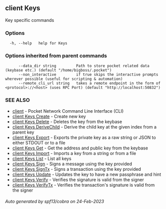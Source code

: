 ## client Keys

Key specific commands

### Options

```
  -h, --help   help for Keys
```

### Options inherited from parent commands

```
      --data_dir string         Path to store pocket related data (keybase etc.) (default "/home/bigboss/.pocket")
      --non_interactive         if true skips the interactive prompts wherever possible (useful for scripting & automation)
      --remote_cli_url string   takes a remote endpoint in the form of <protocol>://<host> (uses RPC Port) (default "http://localhost:50832")
```

### SEE ALSO

* [client](client.md)	 - Pocket Network Command Line Interface (CLI)
* [client Keys Create](client_Keys_Create.md)	 - Create new key
* [client Keys Delete](client_Keys_Delete.md)	 - Deletes the key from the keybase
* [client Keys DeriveChild](client_Keys_DeriveChild.md)	 - Derive the child key at the given index from a parent key
* [client Keys Export](client_Keys_Export.md)	 - Exports the private key as a raw string or JSON to either STDOUT or to a file
* [client Keys Get](client_Keys_Get.md)	 - Get the address and public key from the keybase
* [client Keys Import](client_Keys_Import.md)	 - Imports a key from a string or from a file
* [client Keys List](client_Keys_List.md)	 - List all keys
* [client Keys Sign](client_Keys_Sign.md)	 - Signs a message using the key provided
* [client Keys SignTx](client_Keys_SignTx.md)	 - Signs a transaction using the key provided
* [client Keys Update](client_Keys_Update.md)	 - Updates the key to have a new passphrase and hint
* [client Keys Verify](client_Keys_Verify.md)	 - Verifies the signature is valid from the signer
* [client Keys VerifyTx](client_Keys_VerifyTx.md)	 - Verifies the transaction's signature is valid from the signer

###### Auto generated by spf13/cobra on 24-Feb-2023
